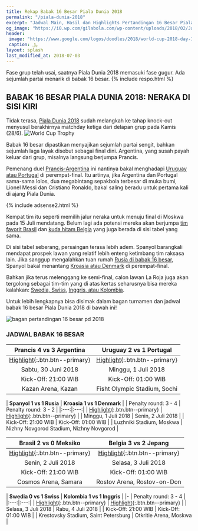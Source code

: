```yaml
---
title: Rekap Babak 16 Besar Piala Dunia 2018
permalink: "/piala-dunia-2018"
excerpt: "Jadwal Main, Hasil dan Highlights Pertandingan 16 Besar Piala Dunia 2018"
og_image: "https://i0.wp.com/gilabola.com/wp-content/uploads/2018/02/Jadwal-Piala-Dunia-2018-1068x601.jpg?resize=540,270"
header:
 image: "https://www.google.com/logos/doodles/2018/world-cup-2018-day-16-5769998143324160.2-law.gif"
 caption: ﷼
layout: splash
last_modified_at: 2018-07-03
---
```

Fase grup telah usai, saatnya Piala Dunia 2018 memasuki fase gugur. Ada sejumlah partai menarik di babak 16 besar.
{% include respo.html %}
## BABAK 16 BESAR PIALA DUNIA 2018: NERAKA DI SISI KIRI

Tidak terasa, [Piala Dunia 2018](/piala-dunia-2018-hd) sudah melangkah ke tahap knock-out menyusul berakhirnya matchday ketiga dari delapan grup pada Kamis (28/6).
![World Cup Trophy](https://pbs.twimg.com/media/Dg077u3V4AAhSJm?format=jpg)

Babak 16 besar dipastikan menyajikan sejumlah partai sengit, bahkan sejumlah laga layak disebut sebagai final dini. Argentina, yang susah payah keluar dari grup, misalnya langsung berjumpa Prancis.

Pemenang duel [Prancis-Argentina](/16-besar-prancis-vs-argentina) ini nantinya bakal menghadapi [Uruguay atau Portugal](/16-besar-uruguay-vs-portugal) di perempat-final. Itu artinya, jika Argentina dan Portugal sama-sama lolos, dua megabintang sepakbola terbesar di muka bumi, Lionel Messi dan Cristiano Ronaldo, bakal saling beradu untuk pertama kali di ajang Piala Dunia.

{% include adsense2.html %}

Kempat tim itu seperti memilih jalur neraka untuk menuju final di Moskwa pada 15 Juli mendatang. Belum lagi ada potensi mereka akan berjumpa [tim favorit Brasil](/16-besar-brasil-vs-meksiko) dan [kuda hitam Belgia](/16-besar-belgia-vs-jepang) yang juga berada di sisi tabel yang sama.

Di sisi tabel seberang, persaingan terasa lebih adem. Spanyol barangkali mendapat prospek lawan yang relatif lebih enteng ketimbang tim raksasa lain. Jika sanggup mengalahkan tuan rumah [Rusia di babak 16 besar](/16-besar-spanyol-vs-rusia), Spanyol bakal menantang [Kroasia atau Denmark](/16-besar-kroasia-vs-denmark) di perempat-final.

Bahkan jika terus melenggang ke semi-final, calon lawan La Roja juga akan tergolong sebagai tim-tim yang di atas kertas seharusnya bisa mereka kalahkan: [Swedia, Swiss](/16-besar-swedia-vs-swiss), [Inggris, atau Kolombia](/16-besar-inggris-vs-kolombia).

Untuk lebih lengkapnya bisa disimak dalam bagan turnamen dan jadwal babak 16 besar Piala Dunia 2018 di bawah ini!

![bagan pertandingan 16 besar pd 2018](https://scontent-sit4-1.cdninstagram.com/vp/da1f973d9cfeec0e309f1a745b60c11b/5BCA7CE7/t51.2885-15/e35/35575942_247371939190412_2949756562203213824_n.jpg?_nc_eui2=AeFSIksbqCdYBHAoleNkuAyD7JQo9-Mcf83sDb58rewJ_k68LOSp2vr_2yYDr4Js0UII4IcZ3tXr3Gc6NMRZjjeT)

### JADWAL BABAK 16 BESAR

| **Prancis 4 vs 3 Argentina** | **Uruguay 2 vs 1 Portugal** |
|:---:|:---:|
|[Highlight](/16-besar-prancis-vs-argentina){:.btn.btn--primary} | [Highlight](/16-besar-uruguay-vs-portugal){:.btn.btn--primary} |
| Sabtu, 30 Juni 2018 | Minggu, 1 Juli 2018 |
| Kick-Off: 21:00 WIB | Kick-Off: 01:00 WIB |
| Kazan Arena, Kazan | Fisht Olympic Stadium, Sochi |

| **Spanyol 1 vs 1 Rusia** | **Kroasia 1 vs 1 Denmark** |
| Penalty round: 3 - 4 | Penalty round: 3 - 2 |
|:---:|:---:|
| [Highlight](/16-besar-spanyol-vs-rusia){:.btn.btn--primary} | [Highlight](/16-besar-kroasia-vs-denmark){:.btn.btn--primary} |
| Minggu, 1 Juli 2018 | Senin, 2 Juli 2018 |
| Kick-Off: 21:00 WIB | Kick-Off: 01:00 WIB |
| Luzhniki Stadium, Moskwa | Nizhny Novgorod Stadium, Nizhny Novgorod |

| **Brasil 2 vs 0 Meksiko** | **Belgia 3 vs 2 Jepang** |
|:---:|:---:|
| [Highlight](/16-besar-brasil-vs-meksiko){:.btn.btn--primary} | [Highlight](/16-besar-belgia-vs-jepang){:.btn.btn--primary} |
| Senin, 2 Juli 2018 | Selasa, 3 Juli 2018 |
| Kick-Off: 21:00 WIB | Kick-Off: 01:00 WIB |
| Cosmos Arena, Samara | Rostov Arena, Rostov-on-Don |

| **Swedia 0 vs 1 Swiss** | **Kolombia 1 vs 1 Inggris** |
|- | Penalty round: 3 - 4 |
|:---:|:---:|
| [Highlight](/16-besar-swedia-vs-swiss){:.btn.btn--primary} | [Highlight](/16-besar-kolombia-vs-inggris){:.btn.btn--primary} |
| Selasa, 3 Juli 2018 | Rabu, 4 Juli 2018 |
| Kick-Off: 21:00 WIB | Kick-Off: 01:00 WIB |
| Krestovsky Stadium, Saint Petersburg | Otkritie Arena, Moskwa |

